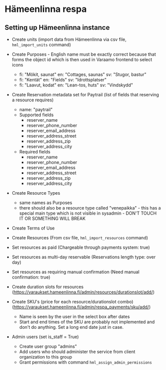# Hämeenlinna respa

## Setting up Hämeenlinna instance

- Create units (import data from Hämeenlinna via csv file, `hml_import_units`
  command)
- Create Purposes - English name must be exactly correct because that forms the object id
  which is then used in Varaamo frontend to select icons
  - fi: "Mökit, saunat" en: "Cottages, saunas" sv: "Stugor, bastur"
  - fi: "Kentät" en: "Fields" sv: "Idrottsplatser"
  - fi: "Laavut, kodat" en: "Lean-tos, huts" sv: "Vindskydd"
- Create Reservation metadata set for Paytrail (list of fields that reserving a resource requires)
     - name: "paytrail"
     - Supported fields
       - reserver_name
       - reserver_phone_number
       - reserver_email_address
       - reserver_address_street
       - reserver_address_zip
       - reserver_address_city
     - Required fields
       - reserver_name
       - reserver_phone_number
       - reserver_email_address
       - reserver_address_street
       - reserver_address_zip
       - reserver_address_city

- Create Resource Types
  - same names as Purposes
  - there should also be a resource type called "venepaikka" - this has
    a special main type which is not visible in sysadmin - DON'T TOUCH IT OR
    SOMETHING WILL BREAK
- Create Terms of Use
- Create Resources (From csv file, `hml_import_resources` command)
- Set resources as paid (Chargeable through payments system: true)
- Set resources as multi-day reservable (Reservations length type: over day)
- Set resources as requiring manual confirmation (Need manual confirmation: true)
- Create duration slots for resources (https://varaukset.hameenlinna.fi/admin/resources/durationslot/add/)
- Create SKU's (price for each resource/durationslot combo) (https://varaukset.hameenlinna.fi/admin/respa_payments/sku/add/)

  - Name is seen by the user in the select box after dates
  - Start and end times of the SKU are probably not implemented and don't do anything. Set a long end date just in case.


- Admin users (set is_staff = True)
  - Create user group "admins"
  - Add users who should administer the service from client organization to
    this group
  - Grant permissions with command `hml_assign_admin_permissions`

